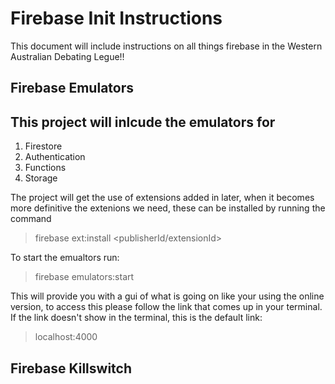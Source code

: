 # Firebase Init Instructions

This document will include instructions on all things firebase in the Western Australian Debating Legue!!

## Firebase Emulators 
This project will inlcude the emulators for
---
1. Firestore 
2. Authentication 
3. Functions
4. Storage

The project will get the use of extensions added in later, when it becomes more 
definitive the extenions we need, these can be installed by running the command 
> firebase ext:install <publisherId/extensionId>

To start the emualtors run:
> firebase emulators:start

This will provide you with a gui of what is going on like your using the online version, to access this please follow the link that comes up in your terminal. If the link doesn't show in the terminal, this is the default link:
> localhost:4000

## Firebase Killswitch
